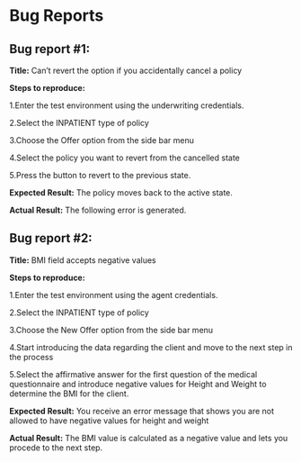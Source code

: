# Bug Reports

## Bug report #1:

**Title:** Can’t revert the option if you accidentally cancel a policy 

**Steps to reproduce:**

1.Enter the test environment using the underwriting credentials.

2.Select the INPATIENT type of policy

3.Choose the Offer option from the side bar menu

4.Select the policy you want to revert from the cancelled state

5.Press the button to revert to the previous state.

**Expected Result:** The policy moves back to the active state.

**Actual Result:** The following error is generated.


## Bug report #2:

**Title:** BMI field accepts negative values

**Steps to reproduce:**

1.Enter the test environment using the agent credentials.

2.Select the INPATIENT type of policy

3.Choose the New Offer option from the side bar menu

4.Start introducing the data regarding the client and move to the next step in the process

5.Select the affirmative answer for the first question of the medical questionnaire and introduce negative values for Height and Weight to determine the BMI for the client.

**Expected Result:** You receive an error message that shows you are not allowed to have negative values for height and weight

**Actual Result:** The BMI value is calculated as a negative value and lets you procede to the next step.

